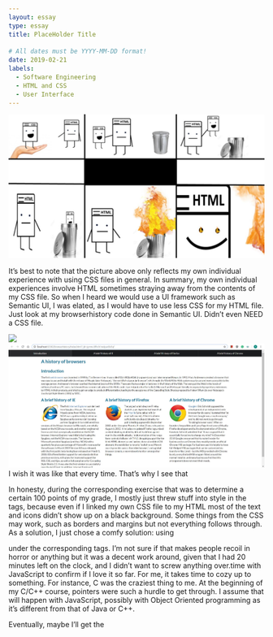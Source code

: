 ```yaml
---
layout: essay
type: essay
title: PlaceHolder Title

# All dates must be YYYY-MM-DD format!
date: 2019-02-21
labels:
  - Software Engineering
  - HTML and CSS
  - User Interface
---
```

<img src = "/images/Comic.jpg">
<p>
 	It’s best to note that the picture above only reflects my own individual experience with using CSS files in general. In summary, my own individual experiences involve HTML sometimes straying away from the contents of my CSS file. So when I heard we would use a UI framework such as Semantic UI, I was elated, as I would have to use less CSS for my HTML file. Just look at my browserhistory code done in Semantic UI. Didn’t even NEED a CSS file. 
<p>
<img src = "/images/SemanticProj.jpg">
<img src = "/images/Works.jpg">
I wish it was like that every time. That’s why I see that 
<p>
  In honesty, during the corresponding exercise that was to determine a certain 100 points of my grade, I mostly just threw stuff into style in the tags, because even if I linked my own CSS file to my HTML most of the text and icons didn’t show up on a black background. Some things from the CSS may work, such as borders and margins but not everything follows through. As a solution, I just chose a comfy solution: using <code><div class=”….” style=”color: white; etc. etc></code> under the corresponding tags. I’m not sure if that makes people recoil in horror or anything but it was a decent work around, given that I had 20 minutes left on the clock, and I didn’t want to screw anything over.time with JavaScript to confirm if I love it so far. For me, it takes time to cozy up to something. For instance, C was the craziest thing to me. At the beginning of my C/C++ course, pointers were such a hurdle to get through. I assume that will happen with JavaScript, possibly with Object Oriented programming as it’s different from that of Java or C++.
<p>
<p>
  Eventually, maybe I’ll get the
<p>
